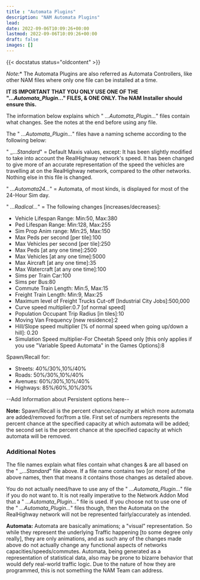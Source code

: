 ```yaml
---
title : "Automata Plugins"
description: "NAM Automata Plugins"
lead: 
date: 2022-09-06T10:09:26+00:00
lastmod: 2022-09-06T10:09:26+00:00
draft: false
images: []
---
```


{{< docstatus status="oldcontent" >}}

*Note:** The Automata Plugins are also referred as Automata Controllers, like other NAM files where only one file can be installed at a time.

**IT IS IMPORTANT THAT YOU ONLY USE ONE OF THE "..._Automata_Plugin_..." FILES, & ONE ONLY. The NAM Installer should ensure this.**

The information below explains which " _..._Automata_Plugin_..._" files contain what changes. See the notes at the end before using any file.

The " _..._Automata_Plugin_..._" files have a naming scheme according to the following below:

" _..._Standard_" = Default Maxis values, except: It has been slightly modified to take into account the RealHighway network's speed. It has been changed to give more of an accurate representation of the speed the vehicles are travelling at on the RealHighway network, compared to the other networks. Nothing else in this file is changed.

" _..._Automata24_..._" = Automata, of most kinds, is displayed for most of the 24-Hour Sim day.

" _..._Radical_..._" = The following changes [increases/decreases]:

* Vehicle Lifespan Range: Min:50, Max:380
* Ped Lifespan Range: Min:128, Max:255
* Sim Prop Anim range: Min:25, Max:150
* Max Peds per second [per tile]:100
* Max Vehicles per second [per tile]:250
* Max Peds [at any one time]:2500
* Max Vehicles [at any one time]:5000
* Max Aircraft [at any one time]:35
* Max Watercraft [at any one time]:100
* Sims per Train Car:100
* Sims per Bus:80
* Commute Train Length: Min:5, Max:15
* Freight Train Length: Min:9, Max:25
* Maximum level of Freight Trucks Cut-off [Industrial City Jobs]:500,000
* Curve speed multiplier:0.7 [of normal speed]
* Population Occupant Trip Radius [in tiles]:10
* Moving Van Frequency [new residence]:2
* Hill/Slope speed multiplier [% of normal speed when going up/down a hill]: 0.20
* Simulation Speed multiplier-For Cheetah Speed only [this only applies if you use "Variable Speed Automata" in the Games Options]:8

Spawn/Recall for:

* Streets: 40%/30%,10%/40%
* Roads: 50%/30%,10%/40%
* Avenues: 60%/30%,10%/40%
* Highways: 85%/60%,10%/30%

--Add Information about Persistent options here--

**Note:** Spawn/Recall is the percent chance/capacity at which more automata are added/removed for/from a tile. First set of numbers represents the percent chance at the specified capacity at which automata will be added; the second set is the percent chance at the specified capacity at which automata will be removed.

### Additional Notes

The file names explain what files contain what changes & are all based on the " _..._Standard_" file above. If a file name contains two [or more] of the above names, then that means it contains those changes as detailed above.

You do not actually need/have to use any of the " _..._Automata_Plugin_..._" file if you do not want to. It is not really imperative to the Network Addon Mod that a " _..._Automata_Plugin_..._" file is used. If you choose not to use one of the " _..._Automata_Plugin_..._" files though, then the Automata on the RealHighway network will not be represented fairly/accurately as intended.

**Automata:** Automata are basically animations; a "visual" representation. So while they represent the underlying Traffic happening [to some degree only really], they are only animations, and as such any of the changes made above do not actually change any functional aspects of networks capacities/speeds/commutes. Automata, being generated as a representation of statistical data, also may be prone to bizarre behavior that would defy real-world traffic logic. Due to the nature of how they are programmed, this is not something the NAM Team can address.